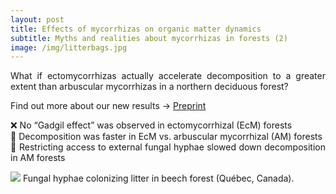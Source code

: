 ```yaml
---
layout: post
title: Effects of mycorrhizas on organic matter dynamics
subtitle: Myths and realities about mycorrhizas in forests (2)
image: /img/litterbags.jpg
---
```

<div style="text-align: justify">

What if ectomycorrhizas actually accelerate decomposition to a greater extent than arbuscular mycorrhizas in a northern deciduous forest?

Find out more about our new results -> [Preprint](https://doi.org/10.1101/2021.02.09.430490)

❌ No “Gadgil effect” was observed in ectomycorrhizal (EcM) forests  
🍄 Decomposition was faster in EcM vs. arbuscular mycorrhizal (AM) forests  
🐌 Restricting access to external fungal hyphae slowed down decomposition in AM forests

![](/img/litterbags.jpg) Fungal hyphae colonizing litter in beech forest (Québec, Canada).
